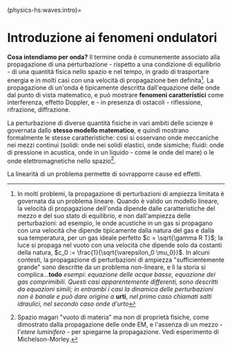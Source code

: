 (physics-hs:waves:intro)=
# Introduzione ai fenomeni ondulatori

**Cosa intendiamo per onda?** Il termine onda è comunemente associato alla propagazione di una perturbazione - rispetto a una condizione di equilibrio - di una quantità fisica nello spazio e nel tempo, in grado di trasportare energia e in molti casi con una velocità di propagazione ben definita[^wave-speed]. La propagazione di un'onda è tipicamente descritta dall'equazione delle onde dal punto di vista matematico, e può mostrare **fenomeni caratteristici** come interferenza, effetto Doppler, e - in presenza di ostacoli - riflessione, rifrazione, diffrazione.

La perturbazione di diverse quantità fisiche in vari ambiti delle scienze è governata dallo **stesso modello matematico**, e quindi mostrano formalmente le stesse caratteristiche: così si osservano onde meccaniche nei mezzi continui (solidi: onde nei solidi elastici, onde sismiche; fluidi: onde di pressione in acustica, onde in un liquido - come le onde del mare) o le onde elettromagnetiche nello spazio[^space-physical-properties].

La linearità di un problema permette di sovrapporre cause ed effetti.

[^wave-speed]: In molti problemi, la propagazione di perturbazioni di ampiezza limitata è governata da un problema lineare. Quando è valido un modello lineare, la velocità di propagazione dell'onda dipende dalle caratteristiche del mezzo e del suo stato di equilibrio, e non dall'ampiezza delle perturbazioni: ad esempio, le onde acustiche in un gas si propagano con una velocità che dipende tipicamente dalla natura del gas e dalla sua temperatura, per un gas ideale perfetto $c = \sqrt{\gamma R T}$; la luce si propaga nel vuoto con una velocità che dipende solo da costanti della natura, $c_0 := \frac{1}{\sqrt{\varepsilon_0 \mu_0}}$. In alcuni contesti, la propagazione di perturbazioni di ampiezza "sufficientemente grande" sono descritte da un problema non-lineare, e lì la storia si complica...**todo** *esempi: equazione delle acque basse, equazione dei gas comprimibili. Questi casi apparentemente differenti, sono descritti da equazioni simili; in entrambi i casi la dinamica delle perturbazioni non è banale e può dare origine a* **urti**, *nel primo caso chiamati salti idraulici, nel secondo caso onde d'urto*

[^space-physical-properties]: Spazio magari "vuoto di materia" ma non di proprietà fisiche, come dimostrato dalla propagazione delle onde EM, e l'assenza di un mezzo - l'*etere luminifero* - per spiegarne la propagazione. Vedi esperimento di Michelson-Morley.

<!--
**Esempi.**
- Onde meccaniche nei mezzi continui:
  - nei solidi
    - elastici
    - onde sismiche
  - nei fluidi
    - onde di pressione (densità e altre proprietà meccaniche) e suono
- Onde EM; lo spettro EM comprende
  - onde radio, micro, IR, luce visibile, UV, $\gamma$, $X$

**Soluzioni particolari.**
- Onde piane stazionarie e viaggianti
- Onde sferiche nello spazio 3-dimensionale

**Caratteristiche dei fenomeni ondulatori.**
-->
